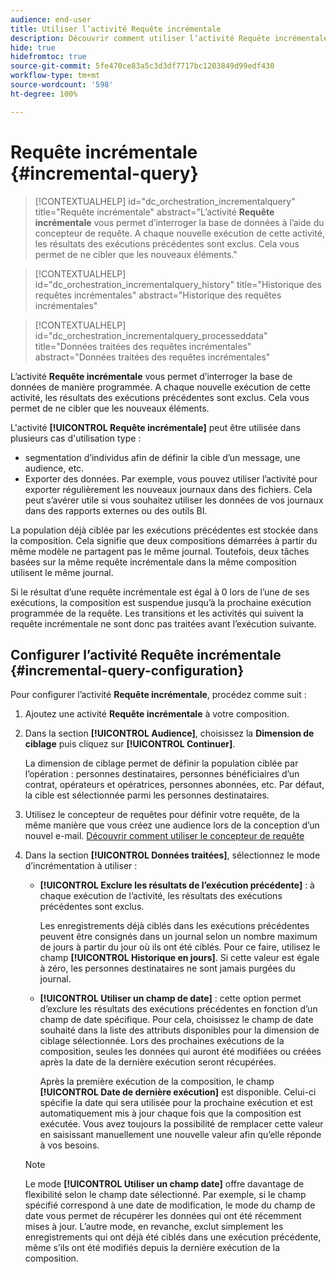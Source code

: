 ```yaml
---
audience: end-user
title: Utiliser l’activité Requête incrémentale
description: Découvrir comment utiliser l’activité Requête incrémentale
hide: true
hidefromtoc: true
source-git-commit: 5fe470ce83a5c3d3df7717bc1203849d99edf430
workflow-type: tm+mt
source-wordcount: '598'
ht-degree: 100%

---
```


# Requête incrémentale {#incremental-query}

>[!CONTEXTUALHELP]
>id="dc_orchestration_incrementalquery"
>title="Requête incrémentale"
>abstract="L’activité **Requête incrémentale** vous permet d’interroger la base de données à l’aide du concepteur de requête. A chaque nouvelle exécution de cette activité, les résultats des exécutions précédentes sont exclus. Cela vous permet de ne cibler que les nouveaux éléments."

>[!CONTEXTUALHELP]
>id="dc_orchestration_incrementalquery_history"
>title="Historique des requêtes incrémentales"
>abstract="Historique des requêtes incrémentales"

>[!CONTEXTUALHELP]
>id="dc_orchestration_incrementalquery_processeddata"
>title="Données traitées des requêtes incrémentales"
>abstract="Données traitées des requêtes incrémentales"

L’activité **Requête incrémentale** vous permet d’interroger la base de données de manière programmée. A chaque nouvelle exécution de cette activité, les résultats des exécutions précédentes sont exclus. Cela vous permet de ne cibler que les nouveaux éléments.

L&#39;activité **[!UICONTROL Requête incrémentale]** peut être utilisée dans plusieurs cas d&#39;utilisation type :

* segmentation d’individus afin de définir la cible d’un message, une audience, etc.
* Exporter des données. Par exemple, vous pouvez utiliser l’activité pour exporter régulièrement les nouveaux journaux dans des fichiers. Cela peut s’avérer utile si vous souhaitez utiliser les données de vos journaux dans des rapports externes ou des outils BI.

La population déjà ciblée par les exécutions précédentes est stockée dans la composition. Cela signifie que deux compositions démarrées à partir du même modèle ne partagent pas le même journal. Toutefois, deux tâches basées sur la même requête incrémentale dans la même composition utilisent le même journal.

Si le résultat d’une requête incrémentale est égal à 0 lors de l’une de ses exécutions, la composition est suspendue jusqu’à la prochaine exécution programmée de la requête. Les transitions et les activités qui suivent la requête incrémentale ne sont donc pas traitées avant l’exécution suivante.

## Configurer l’activité Requête incrémentale {#incremental-query-configuration}

Pour configurer l’activité **Requête incrémentale**, procédez comme suit :

1. Ajoutez une activité **Requête incrémentale** à votre composition.

1. Dans la section **[!UICONTROL Audience]**, choisissez la **Dimension de ciblage** puis cliquez sur **[!UICONTROL Continuer]**.

   La dimension de ciblage permet de définir la population ciblée par l’opération : personnes destinataires, personnes bénéficiaires d’un contrat, opérateurs et opératrices, personnes abonnées, etc. Par défaut, la cible est sélectionnée parmi les personnes destinataires. <!--[Learn more about targeting dimensions](../../audience/about-recipients.md#targeting-dimensions)-->

1. Utilisez le concepteur de requêtes pour définir votre requête, de la même manière que vous créez une audience lors de la conception d’un nouvel e-mail. [Découvrir comment utiliser le concepteur de requête](../../query/query-modeler-overview.md)

1. Dans la section **[!UICONTROL Données traitées]**, sélectionnez le mode d’incrémentation à utiliser :

   * **[!UICONTROL Exclure les résultats de l’exécution précédente]** : à chaque exécution de l’activité, les résultats des exécutions précédentes sont exclus.

     Les enregistrements déjà ciblés dans les exécutions précédentes peuvent être consignés dans un journal selon un nombre maximum de jours à partir du jour où ils ont été ciblés. Pour ce faire, utilisez le champ **[!UICONTROL Historique en jours]**. Si cette valeur est égale à zéro, les personnes destinataires ne sont jamais purgées du journal.

   * **[!UICONTROL Utiliser un champ de date]** : cette option permet d’exclure les résultats des exécutions précédentes en fonction d’un champ de date spécifique. Pour cela, choisissez le champ de date souhaité dans la liste des attributs disponibles pour la dimension de ciblage sélectionnée. Lors des prochaines exécutions de la composition, seules les données qui auront été modifiées ou créées après la date de la dernière exécution seront récupérées.

     Après la première exécution de la composition, le champ **[!UICONTROL Date de dernière exécution]** est disponible. Celui-ci spécifie la date qui sera utilisée pour la prochaine exécution et est automatiquement mis à jour chaque fois que la composition est exécutée. Vous avez toujours la possibilité de remplacer cette valeur en saisissant manuellement une nouvelle valeur afin qu’elle réponde à vos besoins.

   >[!NOTE]
   >
   >Le mode **[!UICONTROL Utiliser un champ date]** offre davantage de flexibilité selon le champ date sélectionné. Par exemple, si le champ spécifié correspond à une date de modification, le mode du champ de date vous permet de récupérer les données qui ont été récemment mises à jour. L’autre mode, en revanche, exclut simplement les enregistrements qui ont déjà été ciblés dans une exécution précédente, même s’ils ont été modifiés depuis la dernière exécution de la composition.

<!--

## Example {#incremental-query-example}

The following example shows the configuration of a workflow which filters every week the profiles in the Adobe Campaign database that are subscribed to the Yoga Newsletter service, to send them a welcome email.

![](../assets/incremental-query-example.png)

The workflow is made up of the following elements:

* A **[!UICONTROL Scheduler]** activity, to execute the workflow every Monday at 6 am.
* An **[!UICONTROL Incremental query]** activity, which targets all of the current subscribers during the first execution, then only the new subscribers of that week during the following executions.
* An **[!UICONTROL Email delivery]** activity.
-->
